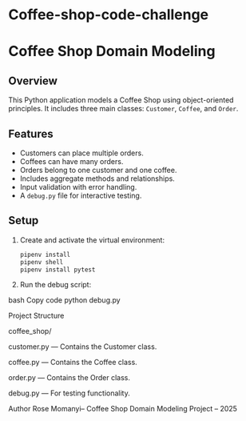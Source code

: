 # Coffee-shop-code-challenge

# Coffee Shop Domain Modeling

## Overview
This Python application models a Coffee Shop using object-oriented principles. It includes three main classes: `Customer`, `Coffee`, and `Order`.

## Features
- Customers can place multiple orders.
- Coffees can have many orders.
- Orders belong to one customer and one coffee.
- Includes aggregate methods and relationships.
- Input validation with error handling.
- A `debug.py` file for interactive testing.

## Setup
1. Create and activate the virtual environment:
   ```bash
   pipenv install
   pipenv shell
   pipenv install pytest

2. Run the debug script:

bash
Copy code
python debug.py

Project Structure

coffee_shop/

customer.py — Contains the Customer class.

coffee.py — Contains the Coffee class.

order.py — Contains the Order class.

debug.py — For testing functionality.

Author
Rose Momanyi– Coffee Shop Domain Modeling Project – 2025